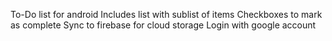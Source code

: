 To-Do list for android
Includes list with sublist of items
Checkboxes to mark as complete
Sync to firebase for cloud storage
Login with google account
